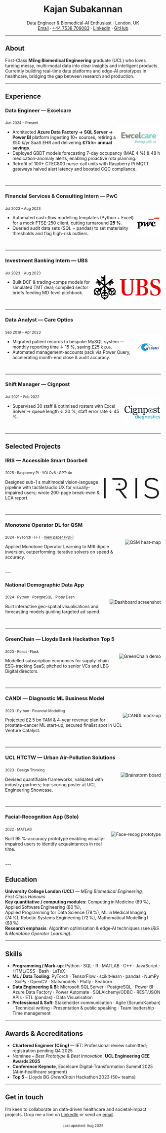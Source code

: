 <!-- Header image (optional) -->
<!-- ![Header](assets/images/header.png) -->

<h1 align="center">Kajan Subakannan</h1>
<p align="center">
  Data Engineer & Biomedical-AI Enthusiast · London, UK  
  <br/>
  <a href="mailto:kajan2backup@gmail.com">Email</a> ·
  <a href="tel:+447538709083">+44 7538 709083</a> ·
  <a href="https://www.linkedin.com/in/kajan-subakannan-578a16135/">LinkedIn</a> ·
  <a href="https://github.com/KajanGH">GitHub</a>
</p>

---

## About
First-Class **MEng Biomedical Engineering** graduate (UCL) who loves turning messy, multi-modal data into clear insights and intelligent products. Currently building real-time data platforms and edge-AI prototypes in healthcare, bridging the gap between research and production.

---
## Experience
<!-- ----------------------------------------------------------------- -->

### Data Engineer — Excelcare  
<sub>Jun 2024 – Present</sub>  
<img src="assets/images/logos/excelcare.png" height="80" style="object-fit:contain;" alt="Excelcare logo" align="right">

- Architected **Azure Data Factory → SQL Server → Power BI** platform ingesting 10+ sources, retiring a £50 k/yr SaaS EHR and delivering **£75 k+ annual savings**.  
- Deployed GBDT models forecasting 7-day occupancy (MAE 4 %) & 48 h medication-anomaly alerts, enabling proactive rota planning.  
- Retrofit of 100+ CTEC800 nurse-call units with Raspberry Pi MQTT gateways halved alert latency and boosted CQC compliance.  

<br clear="right"/>

---

### Financial Services & Consulting Intern — PwC  
<sub>Jul 2023 – Aug 2023</sub>  
<img src="assets/images/logos/pwc.png" height="80" style="object-fit:contain;" alt="PwC logo" align="right">

- Automated cash-flow modelling templates (Python + Excel) for a mock FTSE-250 client, cutting turnaround **25 %**.  
- Queried audit data sets (SQL + pandas) to set materiality thresholds and flag high-risk outliers.  

<br clear="right"/>

---

### Investment Banking Intern — UBS  
<sub>Jul 2023 – Aug 2023</sub>  
<img src="assets/images/logos/ubs.png" height="80" style="object-fit:contain;" alt="UBS logo" align="right">

- Built DCF & trading-comps models for simulated TMT deal; compiled sector briefs feeding MD-level pitchbook.  

<br clear="right"/>

---

### Data Analyst — Care Optics  
<sub>Sep 2019 – Apr 2023</sub>  
<img src="assets/images/logos/careoptics.png" height="80" style="object-fit:contain;" alt="Care Optics logo" align="right">

- Migrated patient records to bespoke MySQL system — monthly reporting time ↓ 15 %, saving £25 k p.a.  
- Automated management-accounts pack via Power Query, accelerating month-end close & audit accuracy.  

<br clear="right"/>

---

### Shift Manager — Cignpost  
<sub>Jul 2021 – Feb 2022</sub>  
<img src="assets/images/logos/cignpost.png" height="80" style="object-fit:contain;" alt="Cignpost logo" align="right">

- Supervised 30 staff & optimised rosters with Excel Solver → queue length ↓ 20 %, staff error rate ↓ 45 %.  

<br clear="right"/>

---

## Selected Projects
<!-- ----------------------------------------------------------------- -->

### IRIS — Accessible Smart Doorbell  
<sub>2025 · Raspberry Pi · YOLOv8 · GPT-4o</sub>  
<img src="assets/images/projects/iris.jpg" height="80" style="object-fit:contain;" alt="IRIS photo" align="right">

Designed sub-1 s multimodal vision-language pipeline with tactile/audio UX for visually-impaired users; wrote 200-page break-even & LCA report.

<br clear="right"/>

---

### Monotone Operator DL for QSM  
<sub>2024 · PyTorch · FFT · <a href="assets/papers/monotone_qsm.pdf">View paper (PDF)</a></sub>  
<img src="assets/images/projects/qsm.png" height="80" style="object-fit:contain;" alt="QSM heat-map" align="right">

Applied Monotone Operator Learning to MRI dipole inversion, outperforming iterative solvers on speed & accuracy.

<br clear="right"/>
---

### National Demographic Data App  
<sub>2024 · Python · PostgreSQL · Plotly Dash</sub>  
<img src="assets/images/projects/demographics.png" height="80" style="object-fit:contain;" alt="Dashboard screenshot" align="right">

Built interactive geo-spatial visualisations and forecasting models guiding targeted ad spend.

<br clear="right"/>

---

### GreenChain — Lloyds Bank Hackathon Top 5  
<sub>2023 · React · Flask</sub>  
<img src="assets/images/projects/greenchain.gif" height="80" style="object-fit:contain;" alt="GreenChain demo" align="right">

Modelled subscription economics for supply-chain ESG-tracking SaaS; pitched to senior VCs and LBG Digital directors.

<br clear="right"/>

---

### CANDI — Diagnostic ML Business Model  
<sub>2023 · Python · Financial Modelling</sub>  
<img src="assets/images/projects/candi.jpg" height="80" style="object-fit:contain;" alt="CANDI mock-up" align="right">

Projected £2.5 bn TAM & 4-year revenue plan for prostate-cancer ML start-up; secured finalist spot in UCL Venture Catalyst.

<br clear="right"/>

---

### UCL HTCTW — Urban Air-Pollution Solutions  
<sub>2023 · Design Thinking</sub>  
<img src="assets/images/projects/htcwt.png" height="80" style="object-fit:contain;" alt="Brainstorm board" align="right">

Devised quantifiable frameworks, validated with industry partners; top-scoring poster at UCL Engineering Showcase.

<br clear="right"/>

---

### Facial-Recognition App (Solo)  
<sub>2022 · MATLAB</sub>  
<img src="assets/images/projects/faceapp.png" height="80" style="object-fit:contain;" alt="Face-recog prototype" align="right">

Built 95 %-accuracy prototype enabling visually-impaired users to identify acquaintances in real time.

<br clear="right"/>
---

## Education

**University College London (UCL)** — *MEng Biomedical Engineering, First Class Honours*  
**Key quantitative / computing modules**: Computing in Medicine (89 %), Applied Software Engineering (80 %), Applied Programming for Data Science (78 %), ML in Medical Imaging (74 %), Robotic Systems Engineering (72 %), Mathematical Modelling I (68 %)  
**Research emphasis**: Algorithm optimisation & edge‑AI techniques (see *IRIS* & *Monotone Operator Learning*).

---

## Skills

- **Programming / Mark‑up**: Python · SQL · R · MATLAB · C++ · JavaScript · HTML/CSS · Bash · LaTeX  
- **ML / Data Tooling**: PyTorch · TensorFlow · scikit‑learn · pandas · NumPy · SciPy · OpenCV · Statsmodels · Plotly · Seaborn  
- **Data Engineering & BI**: Microsoft SQL Server · PostgreSQL · Power BI · Azure Data Factory · Power Automate · SQLAlchemy/ODBC · REST/JSON APIs · ETL (pandas) · Data Visualisation  
- **Professional & Soft**: Stakeholder communication · Agile (Scrum/Kanban) · Technical writing · Presentation & public speaking · Team leadership · Time management

---

## Awards & Accreditations

- **Chartered Engineer (CEng)** — IET: Professional review submitted; registration pending Q4 2025  
- Nominee – *Best Prototype* & *Best Innovation*, **UCL Engineering CEE Awards 2025**  
- **Conference Keynote**, Excelcare Digital‑Transformation Summit 2025 (AI‑in‑healthcare segment)  
- **Top 5** – Lloyds BG *GreenChain* Hackathon 2023 (50+ teams)

---

## Get in touch

I’m keen to collaborate on data‑driven healthcare and societal‑impact projects. Drop me a line on [LinkedIn](https://www.linkedin.com/in/kajan-subakannan-578a16135/) or send an [email](mailto:kajan2backup@gmail.com).

<!-- Footer note -->
<p align="center"><sub>Last updated: Aug 2025</sub></p>

